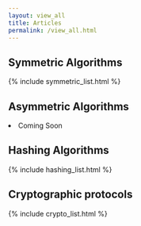 ```yaml
---
layout: view_all
title: Articles
permalink: /view_all.html
---
```

<div class="row">
<div class="col-md-8 col-sm-4 col-xs-4 ">
<h2> Symmetric Algorithms </h2>
{% include symmetric_list.html %}
</div>
<div class="col-md-8 col-sm-16 col-xs-4 ">
<h2> Asymmetric Algorithms </h2>
<a><li>Coming Soon</li></a>
</div>
<div class="col-md-16 col-sm-4 col-xs-4 ">
<h2> Hashing Algorithms </h2>
{% include hashing_list.html %}
</div>
<div class="col-md-4 col-sm-4 col-xs-4 ">
<h2> Cryptographic protocols </h2>
{% include crypto_list.html %}
</div>
</div>
